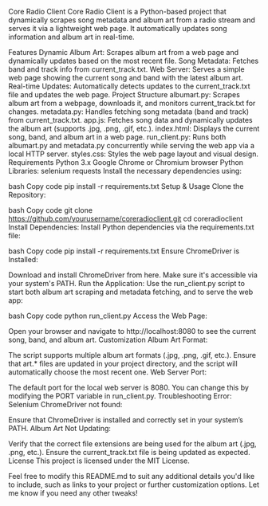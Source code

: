 Core Radio Client
Core Radio Client is a Python-based project that dynamically scrapes song metadata and album art from a radio stream and serves it via a lightweight web page. It automatically updates song information and album art in real-time.

Features
Dynamic Album Art: Scrapes album art from a web page and dynamically updates based on the most recent file.
Song Metadata: Fetches band and track info from current_track.txt.
Web Server: Serves a simple web page showing the current song and band with the latest album art.
Real-time Updates: Automatically detects updates to the current_track.txt file and updates the web page.
Project Structure
albumart.py: Scrapes album art from a webpage, downloads it, and monitors current_track.txt for changes.
metadata.py: Handles fetching song metadata (band and track) from current_track.txt.
app.js: Fetches song data and dynamically updates the album art (supports .jpg, .png, .gif, etc.).
index.html: Displays the current song, band, and album art in a web page.
run_client.py: Runs both albumart.py and metadata.py concurrently while serving the web app via a local HTTP server.
styles.css: Styles the web page layout and visual design.
Requirements
Python 3.x
Google Chrome or Chromium browser
Python Libraries:
selenium
requests
Install the necessary dependencies using:

bash
Copy code
pip install -r requirements.txt
Setup & Usage
Clone the Repository:

bash
Copy code
git clone https://github.com/yourusername/coreradioclient.git
cd coreradioclient
Install Dependencies: Install Python dependencies via the requirements.txt file:

bash
Copy code
pip install -r requirements.txt
Ensure ChromeDriver is Installed:

Download and install ChromeDriver from here.
Make sure it's accessible via your system's PATH.
Run the Application: Use the run_client.py script to start both album art scraping and metadata fetching, and to serve the web app:

bash
Copy code
python run_client.py
Access the Web Page:

Open your browser and navigate to http://localhost:8080 to see the current song, band, and album art.
Customization
Album Art Format:

The script supports multiple album art formats (.jpg, .png, .gif, etc.).
Ensure that art.* files are updated in your project directory, and the script will automatically choose the most recent one.
Web Server Port:

The default port for the local web server is 8080. You can change this by modifying the PORT variable in run_client.py.
Troubleshooting
Error: Selenium ChromeDriver not found:

Ensure that ChromeDriver is installed and correctly set in your system’s PATH.
Album Art Not Updating:

Verify that the correct file extensions are being used for the album art (.jpg, .png, etc.).
Ensure the current_track.txt file is being updated as expected.
License
This project is licensed under the MIT License.

Feel free to modify this README.md to suit any additional details you'd like to include, such as links to your project or further customization options. Let me know if you need any other tweaks!